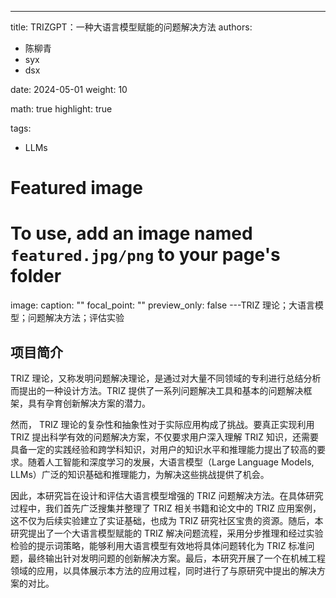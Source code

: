 ---

title: TRIZGPT：一种大语言模型赋能的问题解决方法
authors:

- 陈柳青
- syx
- dsx

date: 2024-05-01
weight: 10

math: true
highlight: true

tags:

- LLMs

# Featured image

# To use, add an image named `featured.jpg/png` to your page's folder

image:
caption: ""
focal_point: ""
preview_only: false
---TRIZ 理论；大语言模型；问题解决方法；评估实验

<!--more-->

## 项目简介

TRIZ 理论，又称发明问题解决理论，是通过对大量不同领域的专利进行总结分析而提出的一种设计方法。TRIZ 提供了一系列问题解决工具和基本的问题解决框架，具有孕育创新解决方案的潜力。

然而， TRIZ 理论的复杂性和抽象性对于实际应用构成了挑战。要真正实现利用 TRIZ 提出科学有效的问题解决方案，不仅要求用户深入理解 TRIZ 知识，还需要具备一定的实践经验和跨学科知识，对用户的知识水平和推理能力提出了较高的要求。随着人工智能和深度学习的发展，大语言模型（Large Language Models, LLMs）广泛的知识基础和推理能力，为解决这些挑战提供了机会。

因此，本研究旨在设计和评估大语言模型增强的 TRIZ 问题解决方法。在具体研究过程中，我们首先广泛搜集并整理了 TRIZ 相关书籍和论文中的 TRIZ 应用案例，这不仅为后续实验建立了实证基础，也成为 TRIZ 研究社区宝贵的资源。随后，本研究提出了一个大语言模型赋能的 TRIZ 解决问题流程，采用分步推理和经过实验检验的提示词策略，能够利用大语言模型有效地将具体问题转化为 TRIZ 标准问题，最终输出针对发明问题的创新解决方案。最后，本研究开展了一个在机械工程领域的应用，以具体展示本方法的应用过程，同时进行了与原研究中提出的解决方案的对比。

